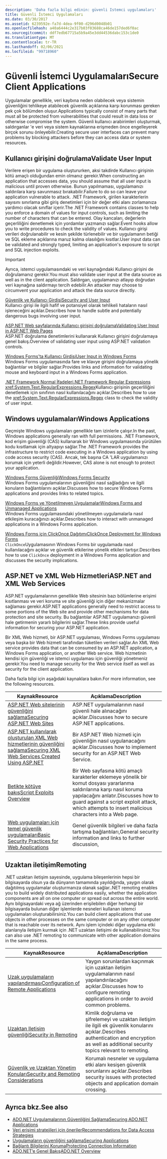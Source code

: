 ```yaml
---
description: 'Daha fazla bilgi edinin: güvenli Istemci uygulamaları'
title: Güvenli İstemci Uygulamaları
ms.date: 03/30/2017
ms.assetid: 6239592e-fa7d-4dea-9f00-d296d0048b01
ms.openlocfilehash: a40a6444c2e317b03f03688ca46de157ded6f0ac
ms.sourcegitcommit: ddf7edb67715a5b9a45e3dd44536dabc153c1de0
ms.translationtype: MT
ms.contentlocale: tr-TR
ms.lasthandoff: 02/06/2021
ms.locfileid: "99718960"
---
```

# <a name="secure-client-applications"></a><span data-ttu-id="6b771-103">Güvenli İstemci Uygulamaları</span><span class="sxs-lookup"><span data-stu-id="6b771-103">Secure Client Applications</span></span>

<span data-ttu-id="6b771-104">Uygulamalar genellikle, veri kaybına neden olabilecek veya sistemin güvenliğini tehlikeye atabilecek güvenlik açıklarına karşı korunması gereken pek çok bölümden oluşur.</span><span class="sxs-lookup"><span data-stu-id="6b771-104">Applications typically consist of many parts that must all be protected from vulnerabilities that could result in data loss or otherwise compromise the system.</span></span> <span data-ttu-id="6b771-105">Güvenli kullanıcı arabirimleri oluşturmak, saldırganlar 'e veri veya sistem kaynaklarına erişmeden önce engelleyerek birçok sorunu önleyebilir.</span><span class="sxs-lookup"><span data-stu-id="6b771-105">Creating secure user interfaces can prevent many problems by blocking attackers before they can access data or system resources.</span></span>  
  
## <a name="validate-user-input"></a><span data-ttu-id="6b771-106">Kullanıcı girişini doğrulama</span><span class="sxs-lookup"><span data-stu-id="6b771-106">Validate User Input</span></span>  

 <span data-ttu-id="6b771-107">Verilere erişen bir uygulama oluştururken, aksi takdirde Kullanıcı girişinin kötü amaçlı olduğundan emin olmanız gerekir.</span><span class="sxs-lookup"><span data-stu-id="6b771-107">When constructing an application that accesses data, you should assume that all user input is malicious until proven otherwise.</span></span> <span data-ttu-id="6b771-108">Bunun yapılmaması, uygulamanızı saldırılara karşı savunmasız bırakabilir.</span><span class="sxs-lookup"><span data-stu-id="6b771-108">Failure to do so can leave your application vulnerable to attack.</span></span> <span data-ttu-id="6b771-109">.NET Framework, girilen karakterlerin sayısını sınırlama gibi giriş denetimleri için bir değer etki alanı zorlamanıza yardımcı olacak sınıflar içerir.</span><span class="sxs-lookup"><span data-stu-id="6b771-109">The .NET Framework contains classes to help you enforce a domain of values for input controls, such as limiting the number of characters that can be entered.</span></span> <span data-ttu-id="6b771-110">Olay kancaları, değerlerin geçerliliğini denetlemek için yordamlar yazmanızı sağlar.</span><span class="sxs-lookup"><span data-stu-id="6b771-110">Event hooks allow you to write procedures to check the validity of values.</span></span> <span data-ttu-id="6b771-111">Kullanıcı girişi verileri doğrulanabilir ve kesin şekilde türlenebilir ve bir uygulamanın betiği ve SQL ekleme açıklarına maruz kalma olasılığını kısıtlar.</span><span class="sxs-lookup"><span data-stu-id="6b771-111">User input data can be validated and strongly typed, limiting an application's exposure to script and SQL injection exploits.</span></span>  
  
> [!IMPORTANT]
> <span data-ttu-id="6b771-112">Ayrıca, istemci uygulamasındaki ve veri kaynağındaki Kullanıcı girişini de doğrulamanız gerekir.</span><span class="sxs-lookup"><span data-stu-id="6b771-112">You must also validate user input at the data source as well as in the client application.</span></span> <span data-ttu-id="6b771-113">Saldırgan, uygulamanızı atlayıp doğrudan veri kaynağına saldırmayı tercih edebilir.</span><span class="sxs-lookup"><span data-stu-id="6b771-113">An attacker may choose to circumvent your application and attack the data source directly.</span></span>  
  
 [<span data-ttu-id="6b771-114">Güvenlik ve Kullanıcı Girdisi</span><span class="sxs-lookup"><span data-stu-id="6b771-114">Security and User Input</span></span>](../../../standard/security/security-and-user-input.md)  
 <span data-ttu-id="6b771-115">Kullanıcı girişi ile ilgili hafif ve potansiyel olarak tehlikeli hataların nasıl işleneceğini açıklar.</span><span class="sxs-lookup"><span data-stu-id="6b771-115">Describes how to handle subtle and potentially dangerous bugs involving user input.</span></span>  
  
 <span data-ttu-id="6b771-116">[ASP.NET Web sayfalarında Kullanıcı girişini doğrulama](/previous-versions/aspnet/7kh55542(v=vs.100))</span><span class="sxs-lookup"><span data-stu-id="6b771-116">[Validating User Input in ASP.NET Web Pages](/previous-versions/aspnet/7kh55542(v=vs.100))</span></span>  
 <span data-ttu-id="6b771-117">ASP.NET doğrulama denetimlerini kullanarak Kullanıcı girişini doğrulamaya genel bakış.</span><span class="sxs-lookup"><span data-stu-id="6b771-117">Overview of validating user input using ASP.NET validation controls.</span></span>  
  
 [<span data-ttu-id="6b771-118">Windows Forms'ta Kullanıcı Girdisi</span><span class="sxs-lookup"><span data-stu-id="6b771-118">User Input in Windows Forms</span></span>](/dotnet/desktop/winforms/user-input-in-windows-forms)  
 <span data-ttu-id="6b771-119">Windows Forms uygulamasında fare ve klavye girişini doğrulamaya yönelik bağlantılar ve bilgiler sağlar.</span><span class="sxs-lookup"><span data-stu-id="6b771-119">Provides links and information for validating mouse and keyboard input in a Windows Forms application.</span></span>  
  
 [<span data-ttu-id="6b771-120">.NET Framework Normal İfadeleri</span><span class="sxs-lookup"><span data-stu-id="6b771-120">.NET Framework Regular Expressions</span></span>](../../../standard/base-types/regular-expressions.md)  
 <span data-ttu-id="6b771-121"><xref:System.Text.RegularExpressions.Regex>Kullanıcı girişinin geçerliliğini denetlemek için sınıfının nasıl kullanılacağını açıklar.</span><span class="sxs-lookup"><span data-stu-id="6b771-121">Describes how to use the <xref:System.Text.RegularExpressions.Regex> class to check the validity of user input.</span></span>  
  
## <a name="windows-applications"></a><span data-ttu-id="6b771-122">Windows uygulamaları</span><span class="sxs-lookup"><span data-stu-id="6b771-122">Windows Applications</span></span>  

 <span data-ttu-id="6b771-123">Geçmişte Windows uygulamaları genellikle tam izinlerle çalışır.</span><span class="sxs-lookup"><span data-stu-id="6b771-123">In the past, Windows applications generally ran with full permissions.</span></span> <span data-ttu-id="6b771-124">.NET Framework, kod erişim güvenliği (CAS) kullanarak bir Windows uygulamasında yürütülen kodu kısıtlamak için altyapıyı sağlar.</span><span class="sxs-lookup"><span data-stu-id="6b771-124">The .NET Framework provides the infrastructure to restrict code executing in a Windows application by using code access security (CAS).</span></span> <span data-ttu-id="6b771-125">Ancak, tek başına CA 'LAR uygulamanızı korumak için yeterli değildir.</span><span class="sxs-lookup"><span data-stu-id="6b771-125">However, CAS alone is not enough to protect your application.</span></span>  
  
 [<span data-ttu-id="6b771-126">Windows Forms Güvenliği</span><span class="sxs-lookup"><span data-stu-id="6b771-126">Windows Forms Security</span></span>](/dotnet/desktop/winforms/windows-forms-security)  
 <span data-ttu-id="6b771-127">Windows Forms uygulamalarının güvenliğini nasıl sağladığını ve ilgili konuların bağlantılarını açıklar.</span><span class="sxs-lookup"><span data-stu-id="6b771-127">Discusses how to secure Windows Forms applications and provides links to related topics.</span></span>  
  
 [<span data-ttu-id="6b771-128">Windows Forms ve Yönetilmeyen Uygulamalar</span><span class="sxs-lookup"><span data-stu-id="6b771-128">Windows Forms and Unmanaged Applications</span></span>](/dotnet/desktop/winforms/advanced/windows-forms-and-unmanaged-applications)  
 <span data-ttu-id="6b771-129">Windows Forms uygulamasındaki yönetilmeyen uygulamalarla nasıl etkileşim kuracağınızı açıklar.</span><span class="sxs-lookup"><span data-stu-id="6b771-129">Describes how to interact with unmanaged applications in a Windows Forms application.</span></span>  
  
 [<span data-ttu-id="6b771-130">Windows Forms için ClickOnce Dağıtımı</span><span class="sxs-lookup"><span data-stu-id="6b771-130">ClickOnce Deployment for Windows Forms</span></span>](/dotnet/desktop/winforms/clickonce-deployment-for-windows-forms)  
 <span data-ttu-id="6b771-131">`ClickOnce`Uygulamasının Windows Forms bir uygulamada nasıl kullanılacağını açıklar ve güvenlik etkilerine yönelik etkileri tartışır.</span><span class="sxs-lookup"><span data-stu-id="6b771-131">Describes how to use `ClickOnce` deployment in a Windows Forms application and discusses the security implications.</span></span>  
  
## <a name="aspnet-and-xml-web-services"></a><span data-ttu-id="6b771-132">ASP.NET ve XML Web Hizmetleri</span><span class="sxs-lookup"><span data-stu-id="6b771-132">ASP.NET and XML Web Services</span></span>  

 <span data-ttu-id="6b771-133">ASP.NET uygulamalarının genellikle Web sitesinin bazı bölümlerine erişimi kısıtlanması ve veri koruma ve site güvenliği için diğer mekanizmalar sağlaması gerekir.</span><span class="sxs-lookup"><span data-stu-id="6b771-133">ASP.NET applications generally need to restrict access to some portions of the Web site and provide other mechanisms for data protection and site security.</span></span> <span data-ttu-id="6b771-134">Bu bağlantılar ASP.NET uygulamanızı güvenli hale getirmenin yararlı bilgilerini sağlar.</span><span class="sxs-lookup"><span data-stu-id="6b771-134">These links provide useful information for securing your ASP.NET application.</span></span>  
  
 <span data-ttu-id="6b771-135">Bir XML Web hizmeti, bir ASP.NET uygulaması, Windows Forms uygulaması veya başka bir Web hizmeti tarafından tüketilen verileri sağlar.</span><span class="sxs-lookup"><span data-stu-id="6b771-135">An XML Web service provides data that can be consumed by an ASP.NET application, a Windows Forms application, or another Web service.</span></span> <span data-ttu-id="6b771-136">Web hizmetinin kendisi için güvenliği ve istemci uygulaması için güvenliği yönetmeniz gerekir.</span><span class="sxs-lookup"><span data-stu-id="6b771-136">You need to manage security for the Web service itself as well as security for the client application.</span></span>  
  
 <span data-ttu-id="6b771-137">Daha fazla bilgi için aşağıdaki kaynaklara bakın.</span><span class="sxs-lookup"><span data-stu-id="6b771-137">For more information, see the following resources.</span></span>  
  
|<span data-ttu-id="6b771-138">Kaynak</span><span class="sxs-lookup"><span data-stu-id="6b771-138">Resource</span></span>|<span data-ttu-id="6b771-139">Açıklama</span><span class="sxs-lookup"><span data-stu-id="6b771-139">Description</span></span>|  
|--------------|-----------------|  
|<span data-ttu-id="6b771-140">[ASP.NET Web sitelerinin güvenliğini sağlama](/previous-versions/aspnet/91f66yxt(v=vs.100))</span><span class="sxs-lookup"><span data-stu-id="6b771-140">[Securing ASP.NET Web Sites](/previous-versions/aspnet/91f66yxt(v=vs.100))</span></span>|<span data-ttu-id="6b771-141">ASP.NET uygulamalarının nasıl güvenli hale alınacağını açıklar.</span><span class="sxs-lookup"><span data-stu-id="6b771-141">Discusses how to secure ASP.NET applications.</span></span>|  
|<span data-ttu-id="6b771-142">[ASP.NET kullanılarak oluşturulan XML Web hizmetlerinin güvenliğini sağlama](/previous-versions/dotnet/netframework-4.0/w67h0dw7(v=vs.100))</span><span class="sxs-lookup"><span data-stu-id="6b771-142">[Securing XML Web Services Created Using ASP.NET](/previous-versions/dotnet/netframework-4.0/w67h0dw7(v=vs.100))</span></span>|<span data-ttu-id="6b771-143">Bir ASP.NET Web hizmeti için güvenliğin nasıl uygulanacağını açıklar.</span><span class="sxs-lookup"><span data-stu-id="6b771-143">Discusses how to implement security for an ASP.NET Web Service.</span></span>|  
|<span data-ttu-id="6b771-144">[Betikte kötüye bakış](/previous-versions/aspnet/w1sw53ds(v=vs.100))</span><span class="sxs-lookup"><span data-stu-id="6b771-144">[Script Exploits Overview](/previous-versions/aspnet/w1sw53ds(v=vs.100))</span></span>|<span data-ttu-id="6b771-145">Bir Web sayfasına kötü amaçlı karakterler eklemeye yönelik bir komut dosyası yararlanma saldırılarına karşı nasıl koruma yapılacağını anlatır.</span><span class="sxs-lookup"><span data-stu-id="6b771-145">Discusses how to guard against a script exploit attack, which attempts to insert malicious characters into a Web page.</span></span>|  
|<span data-ttu-id="6b771-146">[Web uygulamaları için temel güvenlik uygulamaları](/previous-versions/aspnet/zdh19h94(v=vs.100))</span><span class="sxs-lookup"><span data-stu-id="6b771-146">[Basic Security Practices for Web Applications](/previous-versions/aspnet/zdh19h94(v=vs.100))</span></span>|<span data-ttu-id="6b771-147">Genel güvenlik bilgileri ve daha fazla tartışma bağlantıları,</span><span class="sxs-lookup"><span data-stu-id="6b771-147">General security information and links to further discussion,</span></span>|  
  
## <a name="remoting"></a><span data-ttu-id="6b771-148">Uzaktan iletişim</span><span class="sxs-lookup"><span data-stu-id="6b771-148">Remoting</span></span>  

 <span data-ttu-id="6b771-149">.NET uzaktan iletişim sayesinde, uygulama bileşenlerinin hepsi bir bilgisayarda olsun ya da dünyanın tamamında yayıldığında, yaygın olarak dağıtılmış uygulamalar oluşturmanıza olanak sağlar.</span><span class="sxs-lookup"><span data-stu-id="6b771-149">.NET remoting enables you to build widely distributed applications easily, whether the application components are all on one computer or spread out across the entire world.</span></span> <span data-ttu-id="6b771-150">Aynı bilgisayardaki veya ağ üzerinden erişilebilen diğer herhangi bir bilgisayarda bulunan diğer işlemlerde nesneleri kullanan istemci uygulamaları oluşturabilirsiniz.</span><span class="sxs-lookup"><span data-stu-id="6b771-150">You can build client applications that use objects in other processes on the same computer or on any other computer that is reachable over its network.</span></span> <span data-ttu-id="6b771-151">Aynı işlem içindeki diğer uygulama etki alanlarıyla iletişim kurmak için .NET uzaktan iletişimi de kullanabilirsiniz.</span><span class="sxs-lookup"><span data-stu-id="6b771-151">You can also use .NET remoting to communicate with other application domains in the same process.</span></span>  
  
|<span data-ttu-id="6b771-152">Kaynak</span><span class="sxs-lookup"><span data-stu-id="6b771-152">Resource</span></span>|<span data-ttu-id="6b771-153">Açıklama</span><span class="sxs-lookup"><span data-stu-id="6b771-153">Description</span></span>|  
|--------------|-----------------|  
|<span data-ttu-id="6b771-154">[Uzak uygulamaların yapılandırması](/previous-versions/dotnet/netframework-4.0/b8tysty8(v=vs.100))</span><span class="sxs-lookup"><span data-stu-id="6b771-154">[Configuration of Remote Applications](/previous-versions/dotnet/netframework-4.0/b8tysty8(v=vs.100))</span></span>|<span data-ttu-id="6b771-155">Yaygın sorunlardan kaçınmak için uzaktan iletişim uygulamalarının nasıl yapılandırılacağını açıklar.</span><span class="sxs-lookup"><span data-stu-id="6b771-155">Discusses how to configure remoting applications in order to avoid common problems.</span></span>|  
|<span data-ttu-id="6b771-156">[Uzaktan Iletişim güvenliği](/previous-versions/dotnet/netframework-4.0/9hwst9th(v=vs.100))</span><span class="sxs-lookup"><span data-stu-id="6b771-156">[Security in Remoting](/previous-versions/dotnet/netframework-4.0/9hwst9th(v=vs.100))</span></span>|<span data-ttu-id="6b771-157">Kimlik doğrulama ve şifrelemeyi ve uzaktan iletişim ile ilgili ek güvenlik konularını açıklar.</span><span class="sxs-lookup"><span data-stu-id="6b771-157">Describes authentication and encryption as well as additional security topics relevant to remoting.</span></span>|  
|[<span data-ttu-id="6b771-158">Güvenlik ve Uzaktan Yönetim Konuları</span><span class="sxs-lookup"><span data-stu-id="6b771-158">Security and Remoting Considerations</span></span>](../../misc/security-and-remoting-considerations.md)|<span data-ttu-id="6b771-159">Korumalı nesneler ve uygulama etki alanı kesişen güvenlik sorunlarını açıklar.</span><span class="sxs-lookup"><span data-stu-id="6b771-159">Describes security issues with protected objects and application domain crossing.</span></span>|  
  
## <a name="see-also"></a><span data-ttu-id="6b771-160">Ayrıca bkz.</span><span class="sxs-lookup"><span data-stu-id="6b771-160">See also</span></span>

- [<span data-ttu-id="6b771-161">ADO.NET Uygulamalarının Güvenliğini Sağlama</span><span class="sxs-lookup"><span data-stu-id="6b771-161">Securing ADO.NET Applications</span></span>](securing-ado-net-applications.md)
- <span data-ttu-id="6b771-162">[Veri erişimi stratejileri için öneriler](/previous-versions/visualstudio/visual-studio-2008/8fxztkff(v=vs.90))</span><span class="sxs-lookup"><span data-stu-id="6b771-162">[Recommendations for Data Access Strategies](/previous-versions/visualstudio/visual-studio-2008/8fxztkff(v=vs.90))</span></span>
- [<span data-ttu-id="6b771-163">Uygulamaların güvenliğini sağlama</span><span class="sxs-lookup"><span data-stu-id="6b771-163">Securing Applications</span></span>](/visualstudio/ide/securing-applications)
- [<span data-ttu-id="6b771-164">Bağlantı Bilgilerini Koruma</span><span class="sxs-lookup"><span data-stu-id="6b771-164">Protecting Connection Information</span></span>](protecting-connection-information.md)
- [<span data-ttu-id="6b771-165">ADO.NET’e Genel Bakış</span><span class="sxs-lookup"><span data-stu-id="6b771-165">ADO.NET Overview</span></span>](ado-net-overview.md)
